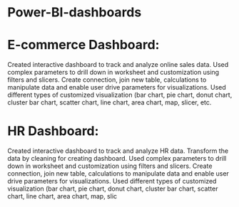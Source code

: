 # Power-BI-dashboards
# E-commerce Dashboard: 
Created interactive dashboard to track and analyze online sales data. Used complex parameters to drill down in worksheet and customization using filters and slicers. Create connection, join new table, calculations to manipulate data and enable user drive parameters for visualizations. Used different types of customized visualization (bar chart, pie chart, donut chart, cluster bar chart, scatter chart, line chart, area chart, map, slicer, etc.

# HR Dashboard:
 Created interactive dashboard to track and analyze HR data. Transform the data by cleaning for creating dashboard. Used complex parameters to drill down in worksheet and customization using filters and slicers. Create connection, join new table, calculations to manipulate data and enable user drive parameters for visualizations. Used different types of customized visualization (bar chart, pie chart, donut chart, cluster bar chart, scatter chart, line chart, area chart, map, slic
